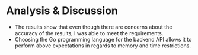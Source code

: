 # Analysis & Discussion

* The results show that even though there are concerns about the accuracy of the
  results, I was able to meet the requirements.
* Choosing the Go programming language for the backend API allows it to perform
  above expectations in regards to memory and time restrictions.
  <!-- TODO: Pad this out -->
